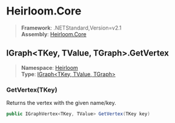 # Heirloom.Core

> **Framework**: .NETStandard,Version=v2.1  
> **Assembly**: [Heirloom.Core][0]  

## IGraph\<TKey, TValue, TGraph>.GetVertex

> **Namespace**: [Heirloom][0]  
> **Type**: [IGraph\<TKey, TValue, TGraph>][1]  

### GetVertex(TKey)

Returns the vertex with the given name/key.

```cs
public IGraphVertex<TKey, TValue> GetVertex(TKey key)
```

[0]: ../../../Heirloom.Core.md
[1]: ../IGraph[TKey,TValue,TGraph].md
